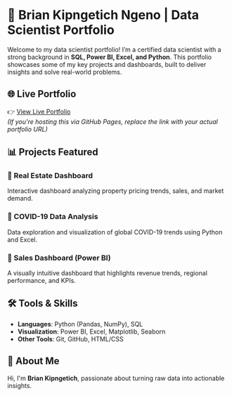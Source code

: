 # 💼 Brian Kipngetich Ngeno | Data Scientist Portfolio

Welcome to my data scientist portfolio! I’m a certified data scientist with a strong background in **SQL, Power BI, Excel, and Python**. This portfolio showcases some of my key projects and dashboards, built to deliver insights and solve real-world problems.

## 🌐 Live Portfolio

👉 [View Live Portfolio](https://github.com/briankipngetich)  
*(If you're hosting this via GitHub Pages, replace the link with your actual portfolio URL)*

## 📊 Projects Featured

### 🔹 Real Estate Dashboard
Interactive dashboard analyzing property pricing trends, sales, and market demand.

### 🔹 COVID-19 Data Analysis
Data exploration and visualization of global COVID-19 trends using Python and Excel.

### 🔹 Sales Dashboard (Power BI)
A visually intuitive dashboard that highlights revenue trends, regional performance, and KPIs.

## 🛠 Tools & Skills

- **Languages**: Python (Pandas, NumPy), SQL
- **Visualization**: Power BI, Excel, Matplotlib, Seaborn
- **Other Tools**: Git, GitHub, HTML/CSS

## 👋 About Me

Hi, I'm **Brian Kipngetich**, passionate about turning raw data into actionable insights.

